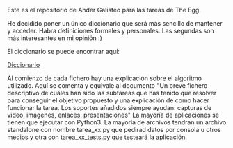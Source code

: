 Este es el repositorio de Ander Galisteo para las tareas de The Egg.

He decidido poner un único diccionario que será más sencillo de mantener y acceder. Habra definiciones formales y personales. Las segundas son más interesantes en mi opinión :)

El diccionario se puede encontrar aquí:

[Diccionario](diccionario.csv)

Al comienzo de cada fichero hay una explicación sobre el algoritmo utilizado. Aquí se comenta y equivale al documento "Un breve fichero descriptivo de cuáles han sido las subtareas que has tenido que resolver para conseguir el objetivo propuesto y una explicación de como hacer funcionar la tarea. Los soportes añadidos siempre ayudan: capturas de video, imágenes, enlaces, presentaciones"
La mayoría de aplicaciones se tienen que ejecutar con Python3. La mayoría de archivos tendran un archivo standalone con nombre tarea_xx.py que pedirad datos por consola u otros medios y otra con tarea_xx_tests.py que testeará la aplicación.
